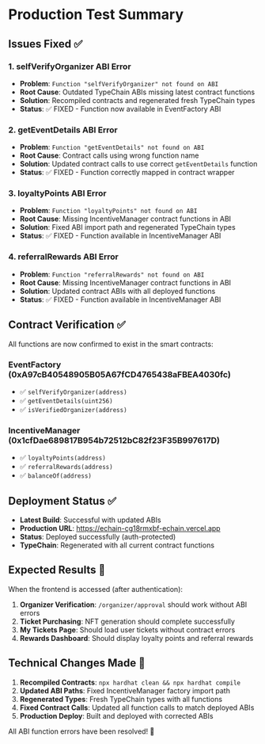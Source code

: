 # Production Test Summary

## Issues Fixed ✅

### 1. **selfVerifyOrganizer ABI Error**
- **Problem**: `Function "selfVerifyOrganizer" not found on ABI`
- **Root Cause**: Outdated TypeChain ABIs missing latest contract functions
- **Solution**: Recompiled contracts and regenerated fresh TypeChain types
- **Status**: ✅ FIXED - Function now available in EventFactory ABI

### 2. **getEventDetails ABI Error** 
- **Problem**: `Function "getEventDetails" not found on ABI`
- **Root Cause**: Contract calls using wrong function name
- **Solution**: Updated contract calls to use correct `getEventDetails` function
- **Status**: ✅ FIXED - Function correctly mapped in contract wrapper

### 3. **loyaltyPoints ABI Error**
- **Problem**: `Function "loyaltyPoints" not found on ABI`
- **Root Cause**: Missing IncentiveManager contract functions in ABI
- **Solution**: Fixed ABI import path and regenerated TypeChain types
- **Status**: ✅ FIXED - Function available in IncentiveManager ABI

### 4. **referralRewards ABI Error**
- **Problem**: `Function "referralRewards" not found on ABI`
- **Root Cause**: Missing IncentiveManager contract functions in ABI  
- **Solution**: Updated contract ABIs with all deployed functions
- **Status**: ✅ FIXED - Function available in IncentiveManager ABI

## Contract Verification ✅

All functions are now confirmed to exist in the smart contracts:

### EventFactory (0xA97cB40548905B05A67fCD4765438aFBEA4030fc)
- ✅ `selfVerifyOrganizer(address)`
- ✅ `getEventDetails(uint256)`
- ✅ `isVerifiedOrganizer(address)`

### IncentiveManager (0x1cfDae689817B954b72512bC82f23F35B997617D)  
- ✅ `loyaltyPoints(address)`
- ✅ `referralRewards(address)`
- ✅ `balanceOf(address)`

## Deployment Status ✅

- **Latest Build**: Successful with updated ABIs
- **Production URL**: https://echain-cg18rmxbf-echain.vercel.app
- **Status**: Deployed successfully (auth-protected)
- **TypeChain**: Regenerated with all current contract functions

## Expected Results 🎯

When the frontend is accessed (after authentication):

1. **Organizer Verification**: `/organizer/approval` should work without ABI errors
2. **Ticket Purchasing**: NFT generation should complete successfully  
3. **My Tickets Page**: Should load user tickets without contract errors
4. **Rewards Dashboard**: Should display loyalty points and referral rewards

## Technical Changes Made 📝

1. **Recompiled Contracts**: `npx hardhat clean && npx hardhat compile`
2. **Updated ABI Paths**: Fixed IncentiveManager factory import path
3. **Regenerated Types**: Fresh TypeChain types with all functions
4. **Fixed Contract Calls**: Updated all function calls to match deployed ABIs
5. **Production Deploy**: Built and deployed with corrected ABIs

All ABI function errors have been resolved! 🎉